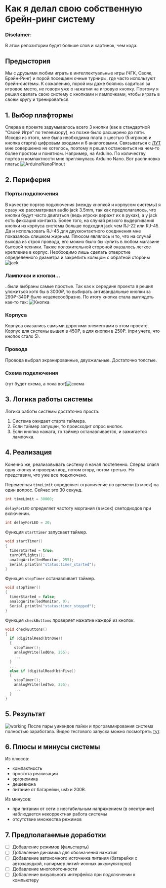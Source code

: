 # Как я делал свою собственную брейн-ринг систему

### Disclamer:
В этом репозитории будет больше слов и картинок, чем кода.

## Предыстория
Мы с друзьями любим играть в интеллектуальные игры (ЧГК, Свояк, Брэйн-Ринг) и порой посещаем очные турниры, где часто используют брейн-системы. К сожалению, порой мы даже боялись садиться за игровое место, не говоря уже о нажатии на игровую кнопку. Поэтому я решил сделать свою систему с кнопками и лампочками, чтобы играть в своем кругу и тренироваться.

## 1. Выбор плафтормы
Сперва в проекте задумывалось всего 3 кнопки (как в стандартной "Своей Игре" по телевизору), но позже было расширено до пяти. Исходя из этого, мне была необходима плата с шестью (5 игроков и кнопка старта) цифровым входами и 6 аналоговыми. Связываться с [ЛУТ](https://cxem.net/master/45.php) мне совершенно не хотелось, поэтому я решил остановиться на чем-то более простом и понятном. Например, на Arduino. По количеству портов и компактности мне приглянулась Arduino Nano. Вот распиновка платы: ![ArduinoNanoPinout](https://i.pinimg.com/originals/80/71/27/807127e3a4d875efdea4f912cd67b1b7.jpg)

## 2. Периферия
### Порты подключения
В качестве портов подключения (между кнопкой и корпусом системы) я сразу же рассматривал audio jack 3.5mm, так как предполагалось, что кнопки будут часто двигаться (ведь игроки деражт их в руках), а у jack есть фиксация контакта. Более того, на случай резкого выдергивания кнопки из корпуса системы больше подходил jack чем RJ-22 или RJ-45. Да и использовать RJ-45 для двухконтактного соединения мне показалось слишком жирным. Плюсом являлось и то, что на случай выхода из строя провода, его можно было бы купить в любом магазине бытовой техники. Также положительной стороной оказалось легкое крепление в корпус. Необходимо лишь сделать отверстие определенного диаметра и закрепить кольцом с обратной стороны![jack](https://olvit.by/image/cache/catalog/Razjemy/4ead83a14905c-500x500.jpg)
### Лампочки и кнопки...
..были выбраны самые простые. Так как к середине проекта я решил уложиться хотя бы в 3000₽, то выбирать антивандальные кнопки за 290₽-340₽ было нецелесообразно. По итогу кнопка стала выглядеть как-то так: ![Кнопка](images/button.jpg)
### Корпуса
Корпуса оказались самыми дорогими элементами в этом проекте. Корпус для системы вышел в 450₽, а для кнопки в 250₽. (при учете, что кнопок стало 5).
### Провода
Провода выбрал экранированные, двухжильные. Достаточно толстые.
### Схема подключения
(тут будет схема, а пока вот)![схема](images/scheme1.0.jpg)

## 3. Логика работы системы
Логика работы системы достаточно проста:
1. Система ожидает старта таймера.
2. Если таймер запущен, то происходит опрос кнопок.
3. Если кнопка нажата, то таймер останавливается, и зажигается лампочка.

## 4. Реализация
Конечно же, реализовывать систему я начал постепенно. Сперва спаял одну кнопку и проверил код, потом втору, потом третью. Но представим, что уже все подключено.    

Переменная `timeLimit` определяет ограничение по времени (в мсек) на один вопрос. Сейчас это 30 секунд.
```cpp
int timeLimit = 30000;
```

`delayForLED` определяет частоту моргания (в мсек) светодиодов при включении.
```cpp
int delayForLED = 20; 
```

Функция `startTimer` запускает таймер.
```cpp
void startTimer()
{
  timerStarted = true;
  turnOffLights();
  analogWrite(ledMonitor, 255);
  Serial.println("status:timer_started");
}
```

Функция `stopTimer` останавливает таймер.
```cpp
void stopTimer()
{
  timerStarted = false;
  analogWrite(ledMonitor, 0);
  Serial.println("status:timer_stopped");
} 
```

Функция `checkButtons` проверяет нажатие каждой из кнопок.
```cpp
void checkButtons()
{
  if (digitalRead(btnOne))
  {
    stopTimer();
    analogWrite(ledOne, 255);
    ...
  }
  ...
  else if (digitalRead(btnFive))
  {
    stopTimer();
    analogWrite(ledTwo, 255);
    ...
  }
}
```
## 5. Результат
![working](images/inprocess.jpg)
После пары уикендов пайки и программирования система полностью заработала. Видео тестового запуска можно посмотреть [тут](https://twitter.com/ph1l74/status/1098666316205035520).

## 6. Плюсы и минусы системы
Из плюсов: 
* компактность
* простота реализации
* эргономика
* дешевизна
* питание от батарейки, usb и 200В.

Из минусов: 
* при питании от сети с нестабильным напряжением (в электричке) наблюдается некорректная работа системы
* отсутствие множества режимов

## 7. Предполагаемые доработки
- [ ] Добавление режимов (фальстарты)
- [ ] Добавление динамика для обозначения нажатия
- [ ] Добавление автономного источника питания (батарейки с автозарядкой, напирмер литий-ионных аккумуляторов)
- [ ] Добавление многопоточности
- [ ] Добавление визуального интерфейса при подключении к компьютеру